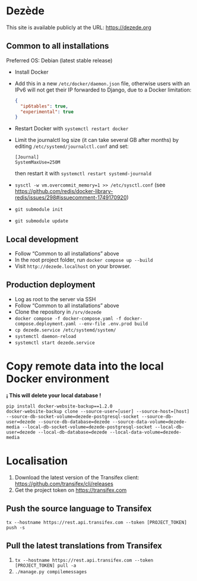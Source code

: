 # Dezède

This site is available publicly at the URL: https://dezede.org

## Common to all installations

Preferred OS: Debian (latest stable release)

- Install Docker
- Add this in a new `/etc/docker/daemon.json` file, otherwise users with an IPv6
  will not get their IP forwarded to Django, due to a Docker limitation:

  ```json
  {
    "ip6tables": true,
    "experimental": true
  }
  ```
- Restart Docker with `systemctl restart docker`
- Limit the journalctl log size (it can take several GB after months) by editing `/etc/systemd/journalctl.conf` and set:

  ```
  [Journal]
  SystemMaxUse=250M
  ```
  then restart it with `systemctl restart systemd-journald`
- `sysctl -w vm.overcommit_memory=1 >> /etc/sysctl.conf` (see https://github.com/redis/docker-library-redis/issues/298#issuecomment-1749170920)
- `git submodule init`
- `git submodule update`

## Local development

- Follow “Common to all installations” above
- In the root project folder, run `docker compose up --build`
- Visit `http://dezede.localhost` on your browser.

## Production deployment

- Log as root to the server via SSH
- Follow “Common to all installations” above
- Clone the repository in `/srv/dezede`
- `docker compose -f docker-compose.yaml -f docker-compose.deployment.yaml --env-file .env.prod build`
- `cp dezede.service /etc/systemd/system/`
- `systemctl daemon-reload`
- `systemctl start dezede.service`

# Copy remote data into the local Docker environment

**¡ This will delete your local database !**

```shell
pip install docker-website-backup==1.2.0
docker-website-backup clone --source-user=[user] --source-host=[host] --source-db-socket-volume=dezede-postgresql-socket --source-db-user=dezede --source-db-database=dezede --source-data-volume=dezede-media --local-db-socket-volume=dezede-postgresql-socket --local-db-user=dezede --local-db-database=dezede --local-data-volume=dezede-media
```

# Localisation

1. Download the latest version of the Transifex client: https://github.com/transifex/cli/releases
2. Get the project token on https://transifex.com

## Push the source language to Transifex

```shell
tx --hostname https://rest.api.transifex.com --token [PROJECT_TOKEN] push -s
```

## Pull the latest translations from Transifex

1. `tx --hostname https://rest.api.transifex.com --token [PROJECT_TOKEN] pull -a`
2. `./manage.py compilemessages`
